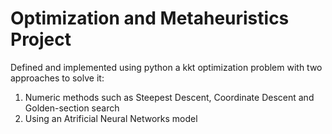 # Optimization and Metaheuristics Project
Defined and implemented using python a kkt optimization problem with two approaches to solve it:
1. Numeric methods such as Steepest Descent, Coordinate Descent and Golden-section search
2. Using an Atrificial Neural Networks model
